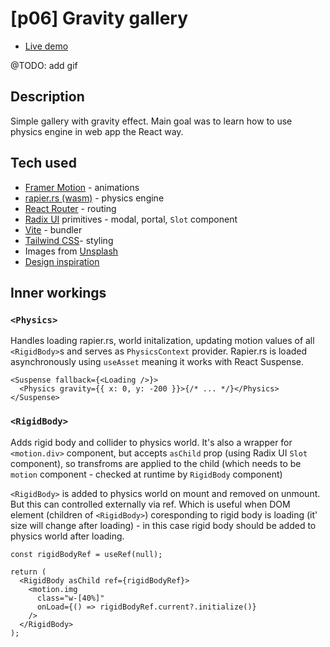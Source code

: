 # [p06] Gravity gallery

- [Live demo](https://p06-gravity-gallery.vercel.app/)

@TODO: add gif

## Description

Simple gallery with gravity effect. Main goal was to learn how to use physics engine in web app the React way.

## Tech used

- [Framer Motion](https://www.framer.com/motion/) - animations
- [rapier.rs (wasm)](https://rapier.rs/) - physics engine
- [React Router](https://reactrouter.com/en/main) - routing
- [Radix UI](https://www.radix-ui.com/) primitives - modal, portal, `Slot` component
- [Vite](https://vitejs.dev/) - bundler
- [Tailwind CSS](https://tailwindcss.com/)- styling
- Images from [Unsplash](https://unsplash.com/)
- [Design inspiration](https://www.christinekoschel.com/)

## Inner workings

### `<Physics>`

Handles loading rapier.rs, world initalization, updating motion values of all `<RigidBody>`s and serves as
`PhysicsContext` provider. Rapier.rs is loaded asynchronously using `useAsset` meaning it works with React Suspense.

```tsx
<Suspense fallback={<Loading />}>
  <Physics gravity={{ x: 0, y: -200 }}>{/* ... */}</Physics>
</Suspense>
```

### `<RigidBody>`

Adds rigid body and collider to physics world. It's also a wrapper for `<motion.div>` component, but accepts `asChild` prop (using Radix UI `Slot` component), so transfroms are applied to the child (which needs to be `motion` component - checked at runtime by `RigidBody` component)

`<RigidBody>` is added to physics world on mount and removed on unmount. But this can controlled externally via ref. Which is useful when DOM element (children of `<RigidBody>`) coresponding to rigid body is loading (it' size will change after loading) - in this case rigid body should be added to physics world after loading.

```tsx
const rigidBodyRef = useRef(null);

return (
  <RigidBody asChild ref={rigidBodyRef}>
    <motion.img
      class="w-[40%]"
      onLoad={() => rigidBodyRef.current?.initialize()}
    />
  </RigidBody>
);
```
